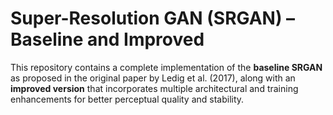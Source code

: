 # Super-Resolution GAN (SRGAN) – Baseline and Improved

This repository contains a complete implementation of the **baseline SRGAN** as proposed in the original paper by Ledig et al. (2017), along with an **improved version** that incorporates multiple architectural and training enhancements for better perceptual quality and stability.
